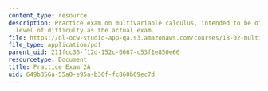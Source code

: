 ```yaml
---
content_type: resource
description: Practice exam on multivariable calculus, intended to be of the same general
  level of difficulty as the actual exam.
file: https://ol-ocw-studio-app-qa.s3.amazonaws.com/courses/18-02-multivariable-calculus-fall-2007/649b356a55a0e95ab36ffc860b69ec7d_prac2a.pdf
file_type: application/pdf
parent_uid: 211fcc36-f12d-152c-6667-c53f1e850e66
resourcetype: Document
title: Practice Exam 2A
uid: 649b356a-55a0-e95a-b36f-fc860b69ec7d
---
```

